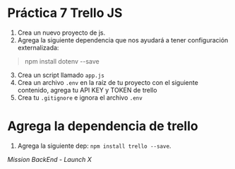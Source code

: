 # Práctica 7 Trello JS

1. Crea un nuevo proyecto de js.
2. Agrega la siguiente dependencia que nos ayudará a tener configuración externalizada:

> npm install dotenv --save

3. Crea un script llamado `app.js`
4. Crea un archivo `.env` en la raíz de tu proyecto con el siguiente contenido, agrega tu API KEY y TOKEN de trello
5. Crea tu `.gitignore` e ignora el archivo `.env`

# Agrega la dependencia de trello



1. Agrega la siguiente dep: `npm install trello --save`.



*Mission BackEnd - Launch X*
